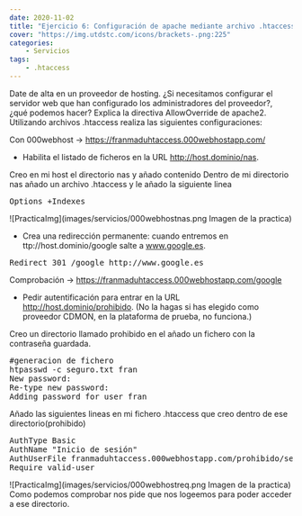 ```yaml
---
date: 2020-11-02
title: "Ejercicio 6: Configuración de apache mediante archivo .htaccess "
cover: "https://img.utdstc.com/icons/brackets-.png:225"
categories: 
    - Servicios
tags:
    - .htaccess
---
```


Date de alta en un proveedor de hosting. ¿Si necesitamos configurar el servidor web que han configurado los administradores del proveedor?, ¿qué podemos hacer? Explica la directiva AllowOverride de apache2. Utilizando archivos .htaccess realiza las siguientes configuraciones:

Con 000webhost -> https://franmaduhtaccess.000webhostapp.com/

* Habilita el listado de ficheros en la URL http://host.dominio/nas.

Creo en mi host el directorio nas y añado contenido
Dentro de mi directorio nas añado un archivo .htaccess y le añado la siguiente linea
<pre>
Options +Indexes
</pre>
![PracticaImg](images/servicios/000webhostnas.png Imagen de la practica)
* Crea una redirección permanente: cuando entremos en ttp://host.dominio/google salte a www.google.es.
<pre>
Redirect 301 /google http://www.google.es
</pre>
Comprobación -> https://franmaduhtaccess.000webhostapp.com/google

* Pedir autentificación para entrar en la URL http://host.dominio/prohibido. (No la hagas si has elegido como proveedor CDMON, en la plataforma de prueba, no funciona.)

Creo un directorio llamado prohibido en el añado un fichero con la contraseña guardada.
<pre>
#generacion de fichero
htpasswd -c seguro.txt fran
New password: 
Re-type new password: 
Adding password for user fran
</pre>
Añado las siguientes lineas en mi fichero .htaccess que creo dentro de ese directorio(prohibido)
<pre>
AuthType Basic
AuthName "Inicio de sesión"
AuthUserFile franmaduhtaccess.000webhostapp.com/prohibido/seguro.txt
Require valid-user
</pre>
![PracticaImg](images/servicios/000webhostreq.png Imagen de la practica)
Como podemos comprobar nos pide que nos logeemos para poder acceder a ese directorio.